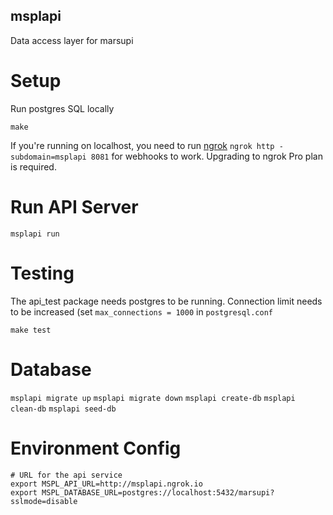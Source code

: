 msplapi
-----------

Data access layer for marsupi


Setup
=====

Run postgres SQL locally

`make`

If you're running on localhost, you need to run [ngrok](https://ngrok.com) `ngrok http -subdomain=msplapi 8081` for webhooks to work. Upgrading to ngrok Pro plan is required.


Run API Server
==============

`msplapi run`


Testing
=======

The api_test package needs postgres to be running. Connection limit needs to be increased (set `max_connections = 1000` in `postgresql.conf`

`make test`


Database
========

`msplapi migrate up`
`msplapi migrate down`
`msplapi create-db`
`msplapi clean-db`
`msplapi seed-db`

Environment Config
==================

```
# URL for the api service
export MSPL_API_URL=http://msplapi.ngrok.io
export MSPL_DATABASE_URL=postgres://localhost:5432/marsupi?sslmode=disable
```
